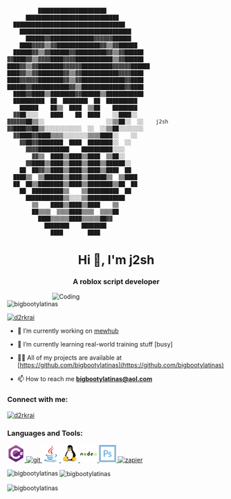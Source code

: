 
                                                    
                                                    
                                                    
              ██████████████████████                
          ██████████████████████████████            
      ████████████████████████████████████          
        ████████████████████████████████████        
          ██████▓▓██████████████▓▓▓▓▓▓██████        
        ████▓▓▓▓▒▒▓▓██████████████▓▓▒▒▓▓██████      
      ██████▓▓▒▒▓▓██████▓▓██████████▓▓▒▒▓▓██████    
    ▓▓████▓▓▒▒▓▓▓▓████▓▓▓▓████████████▒▒▓▓██████    
    ████▓▓▒▒▓▓████████▓▓▓▓▓▓██████████▓▓▓▓▓▓██████  
    ████▓▓▒▒▓▓████████▓▓▒▒▓▓████████████▓▓▓▓████    
    ████▓▓▓▓▓▓████████▓▓▒▒▓▓██████████████▓▓████    
    ██████▓▓████████████▓▓▒▒██████████████▓▓████    
      ████▓▓████▒▒████████▓▓██████▒▒████████████    
      ██████████  ██  ████████  ██  ██████████      
        ██████    ██▒▒  ████  ▒▒██    ████████      
      ▓▓██░░░░    ████    ██  ████    ░░████░░      
    ▓▓▓▓▓▓██▒▒░░                    ░░▒▒██░░  ░░    j2sh
    ▓▓████▓▓██▒▒░░░░░░░░░░░░  ░░  ░░▒▒██░░░░░░░░    
      ▓▓████▓▓████▒▒▒▒░░░░░░░░▒▒▒▒████░░    ░░      
        ▓▓██▓▓████████  ████  ████████░░  ░░        
          ▓▓▓▓██████████    ██████████░░░░          
            ▓▓▒▒  ████▒▒████▒▒████  ▒▒██░░          
          ▓▓████▒▒████▒▒████▒▒████▒▒██████░░        
        ██  ██▓▓▒▒████▒▒████▒▒████▒▒████  ██        
      ████▒▒  ▒▒██████▒▒████▒▒██████▒▒  ▒▒████      
      ██  ██▒▒████████▒▒████▒▒████████▒▒██  ██      
        ██  ██████████▒▒    ▒▒██████████  ██        
          ████████████▒▒░░░░▒▒████████████          
            ▒▒    ████▒▒████▒▒████    ▒▒            
            ██▒▒▒▒  ▒▒▒▒████▒▒▒▒  ▒▒▒▒██            
              ████▒▒▒▒▒▒████▒▒▒▒▒▒██▓▓              
                ████████    ████████                
                  ████        ████                  
                                                    
                                
  
<h1 align="center">Hi 👋, I'm j2sh</h1>
<h3 align="center">A roblox script developer</h3>
<img align="right" alt="Coding" width="400" src="https://cdn.discordapp.com/attachments/503587967709741219/1017969477381537834/mew-pokemon.gif">


<p align="left"> <img src="https://komarev.com/ghpvc/?username=bigbootylatinas&label=Profile%20views&color=0e75b6&style=flat" alt="bigbootylatinas" /> </p>

<p align="left"> <a href="https://twitter.com/d2rkrai" target="blank"><img src="https://img.shields.io/twitter/follow/d2rkrai?logo=twitter&style=for-the-badge" alt="d2rkrai" /></a> </p>

- 🔭 I’m currently working on [mewhub]([https://discord.gg/r4BEmq2VX6](https://discord.gg/r4BEmq2VX6))

- 🌱 I’m currently learning real-world training stuff [busy]

- 👨‍💻 All of my projects are available at [https://github.com/bigbootylatinas](https://github.com/bigbootylatinas)

- 📫 How to reach me **bigbootylatinas@aol.com**

<h3 align="left">Connect with me:</h3>
<p align="left">
<a href="https://twitter.com/d2rkrai" target="blank"><img align="center" src="https://raw.githubusercontent.com/rahuldkjain/github-profile-readme-generator/master/src/images/icons/Social/twitter.svg" alt="d2rkrai" height="30" width="40" /></a>
</p>

<h3 align="left">Languages and Tools:</h3>
<p align="left"> <a href="https://www.w3schools.com/cs/" target="_blank" rel="noreferrer"> <img src="https://raw.githubusercontent.com/devicons/devicon/master/icons/csharp/csharp-original.svg" alt="csharp" width="40" height="40"/> </a> <a href="https://git-scm.com/" target="_blank" rel="noreferrer"> <img src="https://www.vectorlogo.zone/logos/git-scm/git-scm-icon.svg" alt="git" width="40" height="40"/> </a> <a href="https://www.java.com" target="_blank" rel="noreferrer"> <img src="https://raw.githubusercontent.com/devicons/devicon/master/icons/java/java-original.svg" alt="java" width="40" height="40"/> </a> <a href="https://www.linux.org/" target="_blank" rel="noreferrer"> <img src="https://raw.githubusercontent.com/devicons/devicon/master/icons/linux/linux-original.svg" alt="linux" width="40" height="40"/> </a> <a href="https://nodejs.org" target="_blank" rel="noreferrer"> <img src="https://raw.githubusercontent.com/devicons/devicon/master/icons/nodejs/nodejs-original-wordmark.svg" alt="nodejs" width="40" height="40"/> </a> <a href="https://www.photoshop.com/en" target="_blank" rel="noreferrer"> <img src="https://raw.githubusercontent.com/devicons/devicon/master/icons/photoshop/photoshop-line.svg" alt="photoshop" width="40" height="40"/> </a> <a href="https://zapier.com" target="_blank" rel="noreferrer"> <img src="https://www.vectorlogo.zone/logos/zapier/zapier-icon.svg" alt="zapier" width="40" height="40"/> </a> </p>

<p><img align="left" src="https://github-readme-stats.vercel.app/api/top-langs?username=bigbootylatinas&show_icons=true&locale=en&layout=compact&theme=tokyonight" alt="bigbootylatinas" /></p>

<p>&nbsp;<img align="center" src="https://github-readme-stats.vercel.app/api?username=bigbootylatinas&show_icons=true&locale=en&theme=tokyonight" alt="bigbootylatinas" /></p>

<p><img align="center" src="https://github-readme-streak-stats.herokuapp.com/?user=rishavchanda&&theme=tokyonight" alt="bigbootylatinas" /></p>
